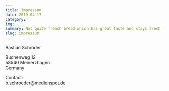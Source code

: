 ```yaml
---
title: Impressum
date: 2019-04-17
category:
img: 
summary: Not quite french bread which has great taste and stays fresh for longer.
slug: impressum
---
```


Bastian Schröder

Buchenweg 12  
58540 Meinerzhagen  
Germany

Contact:  
b.schroeder@medienspot.de